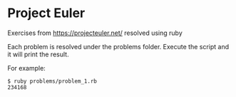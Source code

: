 # Project Euler
Exercises from https://projecteuler.net/ resolved using ruby

Each problem is resolved under the problems folder. Execute the script and it will print the result.

For example:

```console
$ ruby problems/problem_1.rb
234168
```
